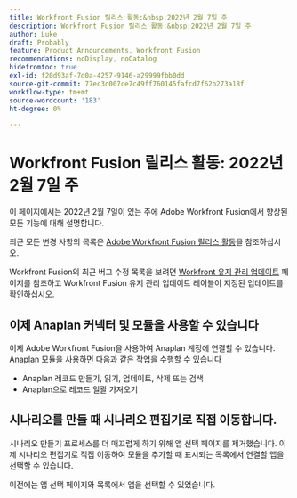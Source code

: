 ```yaml
---
title: Workfront Fusion 릴리스 활동:&nbsp;2022년 2월 7일 주
description: Workfront Fusion 릴리스 활동:&nbsp;2022년 2월 7일 주
author: Luke
draft: Probably
feature: Product Announcements, Workfront Fusion
recommendations: noDisplay, noCatalog
hidefromtoc: true
exl-id: f20d93af-7d0a-4257-9146-a29999fbb0dd
source-git-commit: 77ec3c007ce7c49ff760145fafcd7f62b273a18f
workflow-type: tm+mt
source-wordcount: '183'
ht-degree: 0%

---
```


# Workfront Fusion 릴리스 활동: 2022년 2월 7일 주

이 페이지에서는 2022년 2월 7일이 있는 주에 Adobe Workfront Fusion에서 향상된 모든 기능에 대해 설명합니다.

최근 모든 변경 사항의 목록은 [Adobe Workfront Fusion 릴리스 활동](/help/workfront-fusion/fusion-product-releases/fusion-release-activity.md)을 참조하십시오.

Workfront Fusion의 최근 버그 수정 목록을 보려면 [Workfront 유지 관리 업데이트](https://experienceleague.adobe.com/docs/workfront-known-issues/releases/current-updates.html) 페이지를 참조하고 Workfront Fusion 유지 관리 업데이트 레이블이 지정된 업데이트를 확인하십시오.

## 이제 Anaplan 커넥터 및 모듈을 사용할 수 있습니다

이제 Adobe Workfront Fusion을 사용하여 Anaplan 계정에 연결할 수 있습니다. Anaplan 모듈을 사용하면 다음과 같은 작업을 수행할 수 있습니다

* Anaplan 레코드 만들기, 읽기, 업데이트, 삭제 또는 검색
* Anaplan으로 레코드 일괄 가져오기

## 시나리오를 만들 때 시나리오 편집기로 직접 이동합니다.

시나리오 만들기 프로세스를 더 매끄럽게 하기 위해 앱 선택 페이지를 제거했습니다. 이제 시나리오 편집기로 직접 이동하여 모듈을 추가할 때 표시되는 목록에서 연결할 앱을 선택할 수 있습니다.

이전에는 앱 선택 페이지와 목록에서 앱을 선택할 수 있었습니다.
